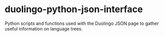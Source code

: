 # duolingo-python-json-interface
Python scripts and functions used with the Duolingo JSON page to gather useful information on language trees.
